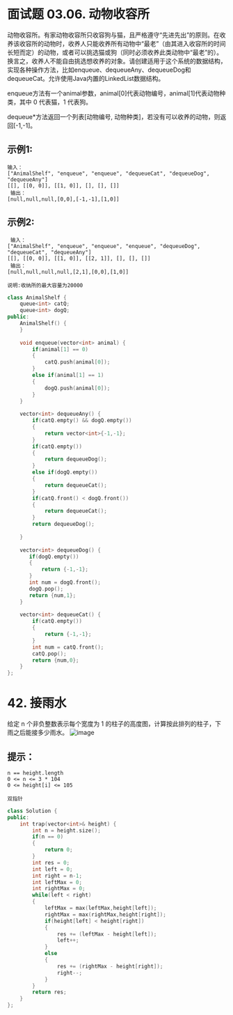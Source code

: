 # 面试题 03.06. 动物收容所
动物收容所。有家动物收容所只收容狗与猫，且严格遵守“先进先出”的原则。在收养该收容所的动物时，收养人只能收养所有动物中“最老”（由其进入收容所的时间长短而定）的动物，或者可以挑选猫或狗（同时必须收养此类动物中“最老”的）。换言之，收养人不能自由挑选想收养的对象。请创建适用于这个系统的数据结构，实现各种操作方法，比如enqueue、dequeueAny、dequeueDog和dequeueCat。允许使用Java内置的LinkedList数据结构。

enqueue方法有一个animal参数，animal[0]代表动物编号，animal[1]代表动物种类，其中 0 代表猫，1 代表狗。

dequeue*方法返回一个列表[动物编号, 动物种类]，若没有可以收养的动物，则返回[-1,-1]。

## 示例1:
```
输入：
["AnimalShelf", "enqueue", "enqueue", "dequeueCat", "dequeueDog", "dequeueAny"]
[[], [[0, 0]], [[1, 0]], [], [], []]
 输出：
[null,null,null,[0,0],[-1,-1],[1,0]]
```
## 示例2:
```
 输入：
["AnimalShelf", "enqueue", "enqueue", "enqueue", "dequeueDog", "dequeueCat", "dequeueAny"]
[[], [[0, 0]], [[1, 0]], [[2, 1]], [], [], []]
 输出：
[null,null,null,null,[2,1],[0,0],[1,0]]
```
`说明:收纳所的最大容量为20000`
```c++
class AnimalShelf {
    queue<int> catQ;
    queue<int> dogQ;
public:
    AnimalShelf() {
    }
    
    void enqueue(vector<int> animal) {
        if(animal[1] == 0)
        {
            catQ.push(animal[0]);
        }
        else if(animal[1] == 1)
        {
            dogQ.push(animal[0]);
        }
    }
    
    vector<int> dequeueAny() {
        if(catQ.empty() && dogQ.empty())
        {
            return vector<int>{-1,-1};
        }
        if(catQ.empty())
        {
            return dequeueDog();
        }
        else if(dogQ.empty())
        {
            return dequeueCat();
        }
        if(catQ.front() < dogQ.front())
        {
            return dequeueCat();
        }
        return dequeueDog();
        
    }
    
    vector<int> dequeueDog() {
       if(dogQ.empty())
       {
           return {-1,-1};
       }
       int num = dogQ.front();
       dogQ.pop();
       return {num,1};
    }
    
    vector<int> dequeueCat() {
        if(catQ.empty())
        {
            return {-1,-1};
        }
        int num = catQ.front();
        catQ.pop();
        return {num,0};
    }
};

```

# 42. 接雨水
给定 n 个非负整数表示每个宽度为 1 的柱子的高度图，计算按此排列的柱子，下雨之后能接多少雨水。
![image](https://user-images.githubusercontent.com/60544624/114492306-ee08d000-9c4a-11eb-907e-9d88df089391.png)
## 提示：
```
n == height.length
0 <= n <= 3 * 104
0 <= height[i] <= 105
```
`双指针`
```c++
class Solution {
public:
    int trap(vector<int>& height) {
        int n = height.size();
        if(n == 0)
        {
            return 0;
        }
        int res = 0;
        int left = 0;
        int right = n-1;
        int leftMax = 0;
        int rightMax = 0;
        while(left < right)
        {
            leftMax = max(leftMax,height[left]);
            rightMax = max(rightMax,height[right]);
            if(height[left] < height[right])
            {
                res += (leftMax - height[left]);
                left++;
            }
            else
            {
                res += (rightMax - height[right]);
                right--;
            }
        }
        return res;
    }
};
```
